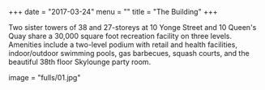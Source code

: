 +++
date = "2017-03-24"
menu = ""
title = "The Building"
+++
Two sister towers of 38 and 27-storeys at 10 Yonge Street and 10 Queen's Quay share a 30,000 square foot recreation facility on three levels. Amenities include a two-level podium with retail and health facilities, indoor/outdoor swimming pools, gas barbecues, squash courts, and the beautiful 38th floor Skylounge party room.

image = "fulls/01.jpg"
